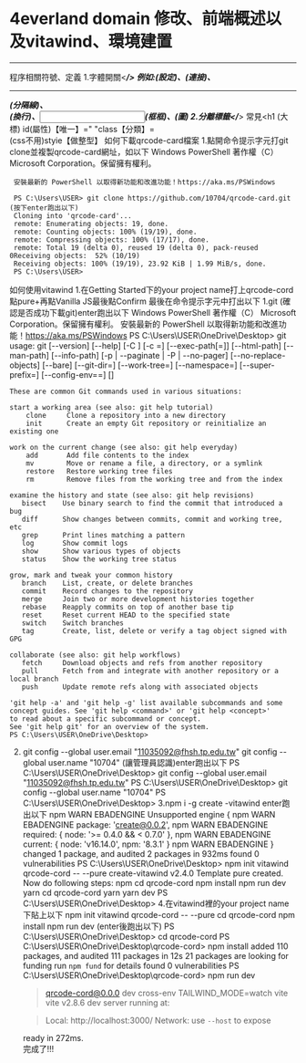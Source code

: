 # 4everland domain 修改、前端概述以及vitawind、環境建置
------------------------------------------------------------
程序相關符號、定義
  1.字體開關<_______/>
       例如:<mate/>(設定)、<link/>(連接)、<hr/>(分隔線)、<br/>(換行)、<input/>(框框)、<img/>(圖)
  2.分離標籤</_______>
  常見<h1 (大標) id(屬性)【唯一】="     "class【分類】=           
    (css不用)styie【做整型】
如何下載qrcode-card檔案
  1.點開命令提示字元打git clone並複製qrcode-card網址，如以下
     Windows PowerShell
     著作權（C） Microsoft Corporation。保留擁有權利。

     安裝最新的 PowerShell 以取得新功能和改進功能！https://aka.ms/PSWindows

     PS C:\Users\USER> git clone https://github.com/10704/qrcode-card.git   (按下enter跑出以下)
     Cloning into 'qrcode-card'...
     remote: Enumerating objects: 19, done.
     remote: Counting objects: 100% (19/19), done.
     remote: Compressing objects: 100% (17/17), done.
     remote: Total 19 (delta 0), reused 19 (delta 0), pack-reused 0Receiving objects:  52% (10/19)
     Receiving objects: 100% (19/19), 23.92 KiB | 1.99 MiB/s, done.
     PS C:\Users\USER>
如何使用vitawind
  1.在Getting Started下的your project name打上qrcode-cord點pure+再點Vanilla JS最後點Confirm
最後在命令提示字元中打出以下
  1.git (確認是否成功下載git)enter跑出以下
    Windows PowerShell
    著作權（C） Microsoft Corporation。保留擁有權利。
    安裝最新的 PowerShell 以取得新功能和改進功能！https://aka.ms/PSWindows
    PS C:\Users\USER\OneDrive\Desktop> git
    usage: git [--version] [--help] [-C <path>] [-c <name>=<value>]
               [--exec-path[=<path>]] [--html-path] [--man-path] [--info-path]
               [-p | --paginate | -P | --no-pager] [--no-replace-objects] [--bare]
               [--git-dir=<path>] [--work-tree=<path>] [--namespace=<name>]
               [--super-prefix=<path>] [--config-env=<name>=<envvar>]
               <command> [<args>]

    These are common Git commands used in various situations:

    start a working area (see also: git help tutorial)
        clone     Clone a repository into a new directory
        init      Create an empty Git repository or reinitialize an existing one

    work on the current change (see also: git help everyday)
        add       Add file contents to the index
        mv        Move or rename a file, a directory, or a symlink
        restore   Restore working tree files
        rm        Remove files from the working tree and from the index

    examine the history and state (see also: git help revisions)
       bisect    Use binary search to find the commit that introduced a bug
       diff      Show changes between commits, commit and working tree, etc
       grep      Print lines matching a pattern
       log       Show commit logs
       show      Show various types of objects
       status    Show the working tree status

    grow, mark and tweak your common history
       branch    List, create, or delete branches
       commit    Record changes to the repository
       merge     Join two or more development histories together
       rebase    Reapply commits on top of another base tip
       reset     Reset current HEAD to the specified state
       switch    Switch branches
       tag       Create, list, delete or verify a tag object signed with GPG

    collaborate (see also: git help workflows)
       fetch     Download objects and refs from another repository
       pull      Fetch from and integrate with another repository or a local branch
       push      Update remote refs along with associated objects

    'git help -a' and 'git help -g' list available subcommands and some
    concept guides. See 'git help <command>' or 'git help <concept>'
    to read about a specific subcommand or concept.
    See 'git help git' for an overview of the system.
    PS C:\Users\USER\OneDrive\Desktop>
2. git config --global user.email "11035092@fhsh.tp.edu.tw"
   git config --global user.name "10704"  (讓管理員認識)enter跑出以下
    PS C:\Users\USER\OneDrive\Desktop> git config --global user.email "11035092@fhsh.tp.edu.tw"
    PS C:\Users\USER\OneDrive\Desktop> git config --global user.name "10704"
    PS C:\Users\USER\OneDrive\Desktop> 
3.npm i -g create -vitawind    enter跑出以下
    npm WARN EBADENGINE Unsupported engine {
    npm WARN EBADENGINE   package: 'create@0.0.2',
    npm WARN EBADENGINE   required: { node: '>= 0.4.0 && < 0.7.0' },
    npm WARN EBADENGINE   current: { node: 'v16.14.0', npm: '8.3.1' }
    npm WARN EBADENGINE }
    changed 1 package, and audited 2 packages in 932ms
    found 0 vulnerabilities
    PS C:\Users\USER\OneDrive\Desktop> npm init vitawind qrcode-cord -- --pure
    create-vitawind v2.4.0
    Template pure created.
    Now do following steps:
     npm
    cd qrcode-cord
    npm install
    npm run dev
     yarn
    cd qrcode-cord
    yarn
    yarn dev
    PS C:\Users\USER\OneDrive\Desktop>
4.在vitawind裡的your project name下貼上以下
   npm init vitawind qrcode-cord -- --pure
   cd qrcode-cord
   npm install
   npm run dev   (enter後跑出以下)
   PS C:\Users\USER\OneDrive\Desktop> cd qrcode-cord
   PS C:\Users\USER\OneDrive\Desktop\qrcode-cord> npm install
   added 110 packages, and audited 111 packages in 12s
   21 packages are looking for funding
   run `npm fund` for details
   found 0 vulnerabilities
   PS C:\Users\USER\OneDrive\Desktop\qrcode-cord> npm run dev
   > qrcode-cord@0.0.0 dev 
   > cross-env TAILWIND_MODE=watch vite
   vite v2.8.6 dev server running at:

   > Local: http://localhost:3000/
   > Network: use `--host` to expose

   ready in 272ms.                  
   完成了!!!



